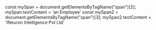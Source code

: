 const mySpan = document.getElementsByTagName("span")[2]; 
mySpan.textContent = 'an Employee' 
const mySpan2 = document.getElementsByTagName("span")[3];
mySpan2.textContent = 'INeuron Intelligence Pvt Ltd' 